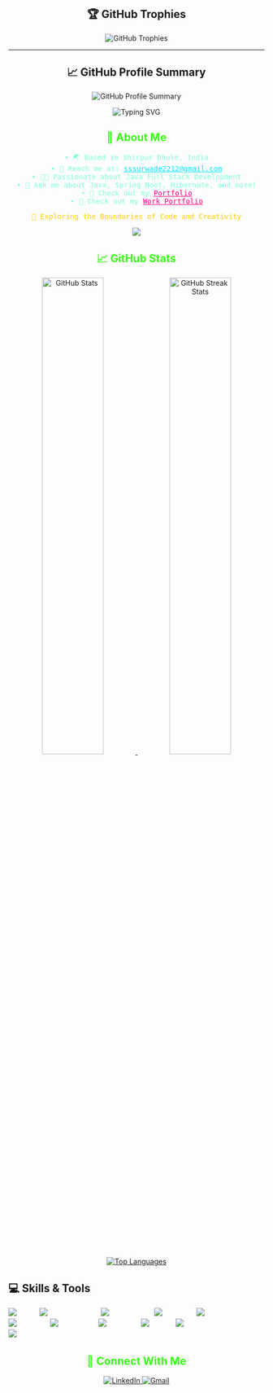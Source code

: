 <!-- Header -->
<!-- Animated Divider -->
<!-- <p align="center">
  <img src="https://raw.githubusercontent.com/Platane/snk/output/github-contribution-grid-snake.svg" alt="Snake Animation">
</p> -->
<div align="center">
  
  ## 🏆 GitHub Trophies  
  <img src="https://github-profile-trophy.vercel.app/?username=sidz111&theme=onedark&no-frame=false&no-bg=false&margin-w=15&column=8" alt="GitHub Trophies"/>

  ---

  ## 📈 GitHub Profile Summary  
  <img src="https://github-profile-summary-cards.vercel.app/api/cards/profile-details?username=sidz111&theme=github_dark" alt="GitHub Profile Summary"/>

</div>

<p align="center">
  <img src="https://readme-typing-svg.herokuapp.com?font=Fira+Code&size=24&color=00FF00&background=000000&center=true&vCenter=true&width=500&lines=Hello,+Folks!+👋;I+am+Shuddhodhan+Surwade;Java+Backend+Developer;Spring+Boot+Enthusiast;Welcome+to+my+profile!" alt="Typing SVG">
</p>

<!-- About Me Section -->
<h2 align="center" style="color:#39ff14;">💫 About Me</h2>
<p align="center" style="color:#80ffdb; font-family:monospace;">
  • 🌏 Based in Shirpur Dhule, India <br>
  • 📧 Reach me at: <a href="mailto:sssurwade2212@gmail.com" style="color:#00e5ff;">sssurwade2212@gmail.com</a> <br>
  • 👨‍💻 Passionate about Java Full Stack Development <br>
  • 💬 Ask me about Java, Spring Boot, Hibernate, and more! <br>
  • 🧿 Check out my <a href="https://sidz111.github.io/portfolio/" target="_blank" style="color:#ff007f;">Portfolio</a> <br>
   • 🧿 Check out my <a href="https://sidz111.github.io/softorate/" target="_blank" style="color:#ff007f;">Work Portfolio</a> <br>
</p>
<p align="center" style="color:#ffcc00; font-family:monospace;">🚀 Exploring the Boundaries of Code and Creativity</p>

<!-- Typing Animation -->
<p align="center">
  <a href="https://github.com/sidz111/">
    <img src="https://readme-typing-svg.herokuapp.com?lines=Java%20Developer%20|%20Spring%20Boot%20Enthusiast%20|%20SQL%20Expert;Crafting%20Futuristic%20Apps;&center=true&width=700&height=45&font=monospace&color=00ff00&vCenter=true&size=20">
  </a>
</p>

<!-- Dynamic Stats -->
<h2 align="center" style="color:#39ff14;">📈 GitHub Stats</h2>
<p align="center">
  <a href="https://github.com/sidz111">
    <img src="https://github-readme-stats.vercel.app/api?username=sidz111&count_private=true&show_icons=true&theme=radical&hide_border=true&custom_title=Shuddhodhan's%20GitHub%20Stats" alt="GitHub Stats" width="49%"/>
  </a>
  <a href="https://github.com/sidz111">
    <img src="https://github-readme-streak-stats.herokuapp.com/?user=sidz111&theme=radical&hide_border=true" alt="GitHub Streak Stats" width="49%"/>
  </a>
</p>

<p align="center">
  <a href="https://github.com/sidz111">
    <img src="https://github-readme-stats.vercel.app/api/top-langs/?username=sidz111&layout=compact&theme=radical&hide_border=true" alt="Top Languages" />
  </a>
</p>

<!-- GIF Animations -->
<!-- <p align="center">
  <img src="https://media.giphy.com/media/RbDKaczqWovIugyJmW/giphy.gif" width="400" height="250">
</p> -->


## 💻 Skills & Tools
<p style="font-size: 18px; color: #FFFFFF;">
  <img src="https://img.shields.io/badge/Java-007396?style=for-the-badge&logo=java&logoColor=white" alt="Java"/>
  <img src="https://img.shields.io/badge/Spring%20Boot-6DB33F?style=for-the-badge&logo=springboot&logoColor=white" alt="Spring Boot"/>
  <img src="https://img.shields.io/badge/Hibernate-59666C?style=for-the-badge&logo=hibernate&logoColor=white" alt="Hibernate"/>
  <img src="https://img.shields.io/badge/MySQL-4479A1?style=for-the-badge&logo=mysql&logoColor=white" alt="MySQL"/>
  <img src="https://img.shields.io/badge/Postman-FF6C37?style=for-the-badge&logo=postman&logoColor=white" alt="Postman"/>
  <img src="https://img.shields.io/badge/Eclipse-2C2255?style=for-the-badge&logo=eclipse&logoColor=white" alt="Eclipse"/>
  <img src="https://img.shields.io/badge/Visual%20Studio%20Code-0078D4?style=for-the-badge&logo=visualstudiocode&logoColor=white" alt="VS Code"/>
  <img src="https://img.shields.io/badge/HTML5-E34F26?style=for-the-badge&logo=html5&logoColor=white" alt="HTML5"/>
  <img src="https://img.shields.io/badge/CSS3-1572B6?style=for-the-badge&logo=css3&logoColor=white" alt="CSS3"/>
  <img src="https://img.shields.io/badge/JavaScript-F7DF1E?style=for-the-badge&logo=javascript&logoColor=black" alt="JavaScript"/>
  <img src="https://img.shields.io/badge/GitHub-181717?style=for-the-badge&logo=github&logoColor=white" alt="GitHub"/>
</p>

<!-- Network -->
<h2 align="center" style="color:#39ff14;">📱 Connect With Me</h2>
<p align="center">
  <a href="https://www.linkedin.com/in/shuddhodhan-surwade-a493b7215/">
    <img src="https://img.shields.io/badge/LinkedIn-0077B5?style=for-the-badge&logo=linkedin&logoColor=white" alt="LinkedIn">
  </a>
  <a href="mailto:sssurwade2212@gmail.com">
    <img src="https://img.shields.io/badge/Gmail-D14836?style=for-the-badge&logo=gmail&logoColor=white" alt="Gmail">
  </a>
</p>
